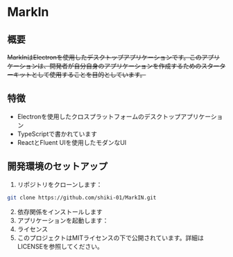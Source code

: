# MarkIn

## 概要

~~MarkInはElectronを使用したデスクトップアプリケーションです。このアプリケーションは、開発者が自分自身のアプリケーションを作成するためのスターターキットとして使用することを目的としています。~~

## 特徴

- Electronを使用したクロスプラットフォームのデスクトップアプリケーション
- TypeScriptで書かれています
- ReactとFluent UIを使用したモダンなUI

## 開発環境のセットアップ

1. リポジトリをクローンします：

```sh
git clone https://github.com/shiki-01/MarkIN.git
```

2. 依存関係をインストールします
2. アプリケーションを起動します：
2. ライセンス
2. このプロジェクトはMITライセンスの下で公開されています。詳細はLICENSEを参照してください。
